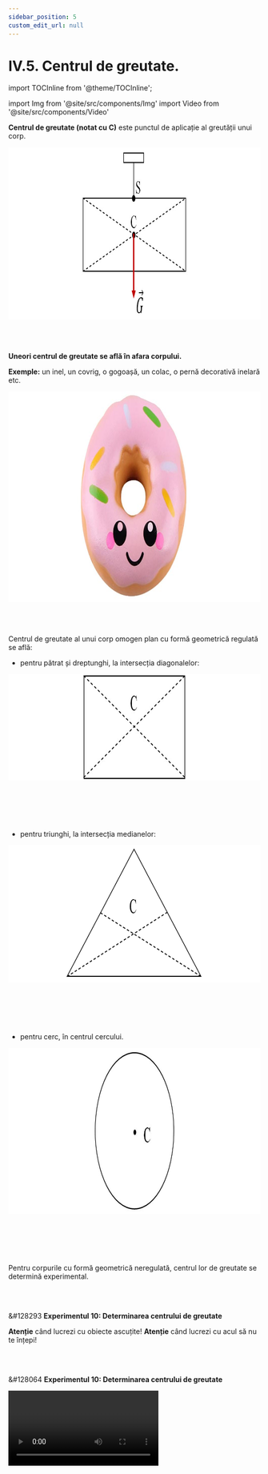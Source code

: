 ```yaml
---
sidebar_position: 5
custom_edit_url: null
---
```


# IV.5. Centrul de greutate.


import TOCInline from '@theme/TOCInline';

<TOCInline toc={toc} />


import Img from '@site/src/components/Img'
import Video from '@site/src/components/Video'


<div class="alert alert--primary" role="alert">

**Centrul de greutate (notat cu C)** este punctul de aplicație al greutății unui corp.


<Img className="img-responsive" src="fizica/clasa7/capitolul4/4_5_Poza0_DesenCentruDeGreutate.jpg" width="1000" height="344" />


</div>


<br></br>


<div class="alert alert--secondary" role="alert">

**Uneori centrul de greutate se află în afara corpului.**


**Exemple:** un inel, un covrig, o gogoașă, un colac, o pernă decorativă inelară etc.


<Img className="img-responsive" src="fizica/clasa7/capitolul4/4_5_Poza1_Gogoasa_vers2.jpg" width="1000" height="421" />



</div>

<br></br>

<div class="alert alert--primary" role="alert">

Centrul de greutate al unui corp omogen plan cu formă geometrică regulată se află:

- pentru pătrat și dreptunghi, la intersecția diagonalelor:

<Img className="img-responsive" src="fizica/clasa7/capitolul4/4_5_Poza2_CentruDeGreutateDreptunghi_vers2.jpg" width="1000" height="212" />

<br></br>
<br></br>



- pentru triunghi, la intersecția medianelor:

<Img className="img-responsive" src="fizica/clasa7/capitolul4/4_5_Poza3_CentruDeGreutateTriunghi_vers3.png" width="1000" height="275" />


<br></br>
<br></br>

- pentru cerc, în centrul cercului.

<Img className="img-responsive" src="fizica/clasa7/capitolul4/4_5_Poza4_CentruDeGreutateCerc_vers2.jpg" width="1000" height="332" />


<br></br>
<br></br>

Pentru corpurile cu formă geometrică neregulată, centrul lor de greutate se determină experimental.



</div>

<br></br>



<div class="alert alert--danger" role="alert">

&#128293 **Experimentul 10: Determinarea centrului de greutate**

**Atenție** când lucrezi cu obiecte ascuțite! **Atenție** când lucrezi cu acul să nu te înțepi!


</div>


<br></br>


<div class="alert alert--success" role="alert">

&#128064 **Experimentul 10: Determinarea centrului de greutate**



<Video src="https://www.youtube.com/embed/g3gl96bo9q4" />




**Materiale necesare:**    
Bucată de carton, foarfecă, creion, fir cu plumb (poți face firul cu plumb dintr-un fir de care legi o piuliță), ață cu ac

<br></br>


**Descrierea experimentului:**
- Decupează cartonul într-o formă dorită de tine.
- Alege trei puncte de pe marginea conturului, perforează-le cu vârful unui compas şi prinde-le câte un fir de aţă de 10cm.
- Ține figurina suspendată de unul dintre fire şi trasează cu creionul verticala prin punctul de susţinere cu ajutorul firului cu plumb (piuliţă). Poţi trasa uşor verticala dacă prinzi de un perete cele două fire – al figurinei şi al piuliţei, cu bandă adezivă.
- Repetă operaţia şi cu celelalte două fire.
  > La intersecţia celor trei verticale notează punctul C, numit **centru de greutate** al corpului.


</div>
